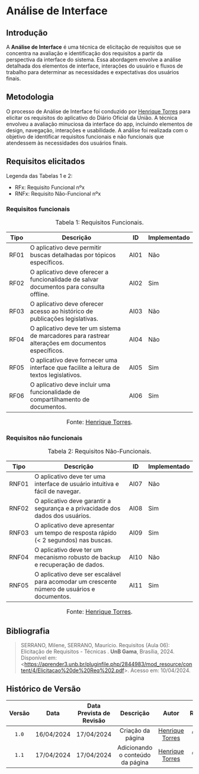 # Análise de Interface

## Introdução

A **Análise de Interface** é uma técnica de elicitação de requisitos que se concentra na avaliação e identificação dos requisitos a partir da perspectiva da interface do sistema. Essa abordagem envolve a análise detalhada dos elementos de interface, interações do usuário e fluxos de trabalho para determinar as necessidades e expectativas dos usuários finais.

## Metodologia

O processo de Análise de Interface foi conduzido por [Henrique Torres](https://github.com/henriqtorresl) para elicitar os requisitos do aplicativo do Diário Oficial da União. A técnica envolveu a avaliação minuciosa da interface do app, incluindo elementos de design, navegação, interações e usabilidade. A análise foi realizada com o objetivo de identificar requisitos funcionais e não funcionais que atendessem às necessidades dos usuários finais.

## Requisitos elicitados

Legenda das Tabelas 1 e 2:

- RFx: Requisito Funcional nºx
- RNFx: Requisito Não-Funcional nºx

### Requisitos funcionais

<font size="3"><p style="text-align: center">Tabela 1: Requisitos Funcionais.</p></font>

| Tipo | Descrição                                                   | ID   | Implementado |
| ---- | ----------------------------------------------------------- | ---- | ------------ |
| RF01 | O aplicativo deve permitir buscas detalhadas por tópicos específicos.  | AI01 | Não          |
| RF02 | O aplicativo deve oferecer a funcionalidade de salvar documentos para consulta offline.      | AI02 | Sim          |
| RF03 | O aplicativo deve oferecer acesso ao histórico de publicações legislativas.      | AI03 | Não          |
| RF04 | O aplicativo deve ter um sistema de marcadores para rastrear alterações em documentos específicos. | AI04 | Não          |
| RF05 | O aplicativo deve fornecer uma interface que facilite a leitura de textos legislativos.           | AI05 | Sim          |
| RF06 | O aplicativo deve incluir uma funcionalidade de compartilhamento de documentos.        | AI06 | Sim          |

<font size="3"><p style="text-align: center">Fonte: [Henrique Torres](https://github.com/henriqtorresl).</p></font>


### Requisitos não funcionais

<font size="3"><p style="text-align: center">Tabela 2: Requisitos Não-Funcionais.</p></font>

| Tipo  | Descrição                                     | ID   | Implementado |
| ----- | --------------------------------------------- | ---- | ------------ |
| RNF01 | O aplicativo deve ter uma interface de usuário intuitiva e fácil de navegar.     | AI07 | Não         |
| RNF02 | O aplicativo deve garantir a segurança e a privacidade dos dados dos usuários.         | AI08 | Sim         |
| RNF03 | O aplicativo deve apresentar um tempo de resposta rápido (< 2 segundos) nas buscas.    | AI09 | Sim         |
| RNF04 | O aplicativo deve ter um mecanismo robusto de backup e recuperação de dados.      | AI10 | Não         |
| RNF05 | O aplicativo deve ser escalável para acomodar um crescente número de usuários e documentos.      | AI11 | Sim         |

<font size="3"><p style="text-align: center">Fonte: [Henrique Torres](https://github.com/henriqtorresl).</p></font>

## <a>Bibliografia</a>
> SERRANO, Milene, SERRANO, Maurício. Requisitos (Aula 06):  Elicitação de Requisitos - Técnicas . **UnB Gama**, Brasília, 2024. Disponível em: <<https://aprender3.unb.br/pluginfile.php/2844983/mod_resource/content/4/Elicitacao%20de%20Req%202.pdf>>. Acesso em: 10/04/2024.


## <a>Histórico de Versão</a>
|Versão|Data|Data Prevista de Revisão|Descrição|Autor|Revisor|
| :------: | :----------: |:-----------: | :-----------: | :---------: |:---------: |
|`1.0`|16/04/2024|17/04/2024| Criação da página | [Henrique Torres](https://github.com/henriqtorresl)| [Arthur Alves](https://github.com/arthrok) |
|`1.1`|17/04/2024|17/04/2024| Adicionando o conteúdo da página | [Henrique Torres](https://github.com/henriqtorresl)| [Arthur Alves](https://github.com/arthrok) |